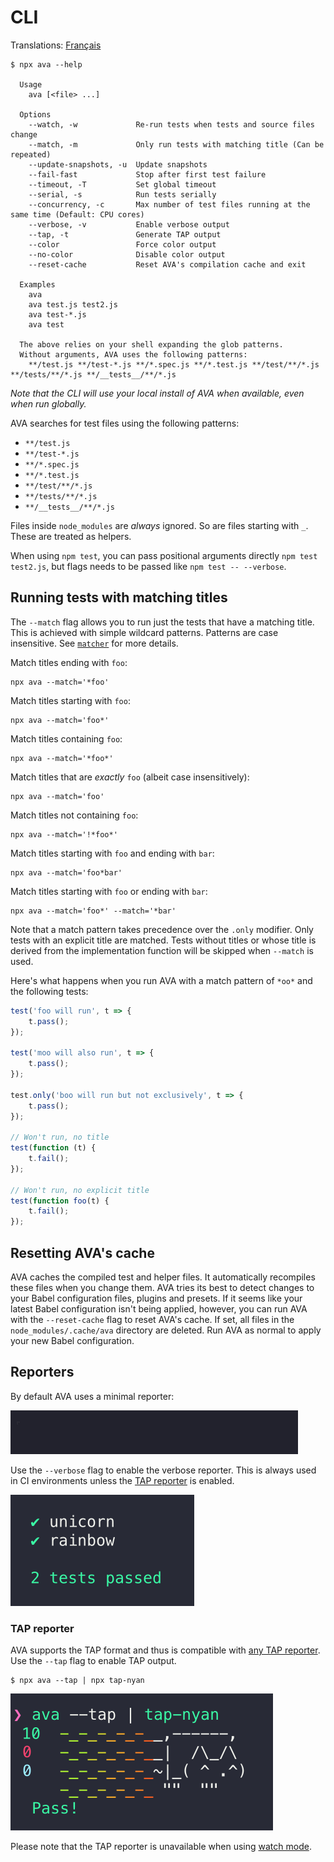 # CLI

Translations: [Français](https://github.com/avajs/ava-docs/blob/master/fr_FR/docs/05-command-line.md)

```console
$ npx ava --help

  Usage
    ava [<file> ...]

  Options
    --watch, -w             Re-run tests when tests and source files change
    --match, -m             Only run tests with matching title (Can be repeated)
    --update-snapshots, -u  Update snapshots
    --fail-fast             Stop after first test failure
    --timeout, -T           Set global timeout
    --serial, -s            Run tests serially
    --concurrency, -c       Max number of test files running at the same time (Default: CPU cores)
    --verbose, -v           Enable verbose output
    --tap, -t               Generate TAP output
    --color                 Force color output
    --no-color              Disable color output
    --reset-cache           Reset AVA's compilation cache and exit

  Examples
    ava
    ava test.js test2.js
    ava test-*.js
    ava test

  The above relies on your shell expanding the glob patterns.
  Without arguments, AVA uses the following patterns:
    **/test.js **/test-*.js **/*.spec.js **/*.test.js **/test/**/*.js **/tests/**/*.js **/__tests__/**/*.js
```

*Note that the CLI will use your local install of AVA when available, even when run globally.*

AVA searches for test files using the following patterns:

* `**/test.js`
* `**/test-*.js`
* `**/*.spec.js`
* `**/*.test.js`
* `**/test/**/*.js`
* `**/tests/**/*.js`
* `**/__tests__/**/*.js`

Files inside `node_modules` are *always* ignored. So are files starting with `_`. These are treated as helpers.

When using `npm test`, you can pass positional arguments directly `npm test test2.js`, but flags needs to be passed like `npm test -- --verbose`.

## Running tests with matching titles

The `--match` flag allows you to run just the tests that have a matching title. This is achieved with simple wildcard patterns. Patterns are case insensitive. See [`matcher`](https://github.com/sindresorhus/matcher) for more details.

Match titles ending with `foo`:

```console
npx ava --match='*foo'
```

Match titles starting with `foo`:

```console
npx ava --match='foo*'
```

Match titles containing `foo`:

```console
npx ava --match='*foo*'
```

Match titles that are *exactly* `foo` (albeit case insensitively):

```console
npx ava --match='foo'
```

Match titles not containing `foo`:

```console
npx ava --match='!*foo*'
```

Match titles starting with `foo` and ending with `bar`:

```console
npx ava --match='foo*bar'
```

Match titles starting with `foo` or ending with `bar`:

```console
npx ava --match='foo*' --match='*bar'
```

Note that a match pattern takes precedence over the `.only` modifier. Only tests with an explicit title are matched. Tests without titles or whose title is derived from the implementation function will be skipped when `--match` is used.

Here's what happens when you run AVA with a match pattern of `*oo*` and the following tests:

```js
test('foo will run', t => {
	t.pass();
});

test('moo will also run', t => {
	t.pass();
});

test.only('boo will run but not exclusively', t => {
	t.pass();
});

// Won't run, no title
test(function (t) {
	t.fail();
});

// Won't run, no explicit title
test(function foo(t) {
	t.fail();
});
```

## Resetting AVA's cache

AVA caches the compiled test and helper files. It automatically recompiles these files when you change them. AVA tries its best to detect changes to your Babel configuration files, plugins and presets. If it seems like your latest Babel configuration isn't being applied, however, you can run AVA with the `--reset-cache` flag to reset AVA's cache. If set, all files in the `node_modules/.cache/ava` directory are deleted. Run AVA as normal to apply your new Babel configuration.

## Reporters

By default AVA uses a minimal reporter:

<img src="../media/mini-reporter.gif" width="460">

Use the `--verbose` flag to enable the verbose reporter. This is always used in CI environments unless the [TAP reporter](#tap-reporter) is enabled.

<img src="../media/verbose-reporter.png" width="294">

### TAP reporter

AVA supports the TAP format and thus is compatible with [any TAP reporter](https://github.com/sindresorhus/awesome-tap#reporters). Use the `--tap` flag to enable TAP output.

```console
$ npx ava --tap | npx tap-nyan
```

<img src="../media/tap-reporter.png" width="420">

Please note that the TAP reporter is unavailable when using [watch mode](./recipes/watch-mode.md).
